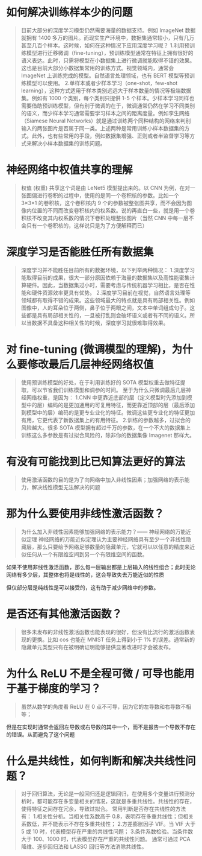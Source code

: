 # 如何解决训练样本少的问题
> 目前大部分的深度学习模型仍然需要海量的数据支持。例如 ImageNet 数据就拥有 1400 多万的图片。而现实生产环境中，数据集通常较小，只有几万甚至几百个样本。这时候，如何在这种情况下应用深度学习呢？
1.利用预训练模型进行迁移微调（fine-tuning），预训练模型通常在特征上拥有很好的语义表达。此时，只需将模型在小数据集上进行微调就能取得不错的效果。这也是目前大部分小数据集常用的训练方式。视觉领域内，通常会 ImageNet 上训练完成的模型。自然语言处理领域，也有 BERT 模型等预训练模型可以使用。
2.单样本或者少样本学习（one-shot，few-shot learning），这种方式适用于样本类别远远大于样本数量的情况等极端数据集。例如有 1000 个类别，每个类别只提供 1-5 个样本。少样本学习同样也需要借助预训练模型，但有别于微调的在于，微调通常仍然在学习不同类别的语义，而少样本学习通常需要学习样本之间的距离度量。例如孪生网络（Siamese Neural Networks）就是通过训练两个同种结构的网络来判别输入的两张图片是否属于同一类。上述两种是常用训练小样本数据集的方式。此外，也有些常用的手段，例如数据集增强、正则或者半监督学习等方式来解决小样本数据集的训练问题。
# 神经网络中权值共享的理解
> 权值 (权重) 共享这个词是由 LeNet5 模型提出来的。以 CNN 为例，在对一张图偏进行卷积的过程中，使用的是同一个卷积核的参数。比如一个 3×3×1 的卷积核，这个卷积核内 9 个的参数被整张图共享，而不会因为图像内位置的不同而改变卷积核内的权系数。说的再直白一些，就是用一个卷积核不改变其内权系数的情况下卷积处理整张图片（当然 CNN 中每一层不会只有一个卷积核的，这样说只是为了方便解释而已）
# 深度学习是否能胜任所有数据集
> 深度学习并不能胜任目前所有的数据环境，以下列举两种情况：
1.深度学习能取得目前的成果，很大一部分原因依赖于海量的数据集以及高性能密集计算硬件。因此，当数据集过小时，需要考虑与传统机器学习相比，是否在性能和硬件资源效率更具有优势。 
2.深度学习目前在视觉，自然语言处理等领域都有取得不错的成果。这些领域最大的特点就是具有局部相关性。例如图像中，人的耳朵位于两侧，鼻子位于两眼之间，文本中单词组成句子。这些都是具有局部相关性的，一旦被打乱则会破坏语义或者有不同的语义。所以当数据不具备这种相关性的时候，深度学习就很难取得效果。
# 对 fine-tuning (微调模型的理解)，为什么要修改最后几层神经网络权值
> 使用预训练模型的好处，在于利用训练好的 SOTA 模型权重去做特征提取，可以节省我们训练模型和调参的时间。
至于为什么只微调最后几层神经网络权重，是因为：
1.CNN 中更靠近底部的层（定义模型时先添加到模型中的层）编码的是更加通用的可复用特征，而更靠近顶部的层（最后添加到模型中的层）编码的是更专业业化的特征。微调这些更专业化的特征更加有用，它更代表了新数据集上的有用特征。 
2.训练的参数越多，过拟合的风险越大。很多 SOTA 模型拥有超过千万的参数，在一个不大的数据集上训练这么多参数是有过拟合风险的，除非你的数据集像 Imagenet 那样大。
# 有没有可能找到比已知算法更好的算法
> 使用激活函数的目的是为了向网络中加入非线性因素；加强网络的表示能力，解决线性模型无法解决的问题
# 那为什么要使用非线性激活函数？
> 为什么加入非线性因素能够加强网络的表示能力？—— 神经网络的万能近似定理
神经网络的万能近似定理认为主要神经网络具有至少一个非线性隐藏层，那么只要给予网络足够数量的隐藏单元，它就可以以任意的精度来近似任何从一个有限维空间到另一个有限维空间的函数。

如果不使用非线性激活函数，那么每一层输出都是上层输入的线性组合；此时无论网络有多少层，其整体也将是线性的，这会导致失去万能近似的性质

但仅部分层是纯线性是可以接受的，这有助于减少网络中的参数。
# 是否还有其他激活函数？
> 很多未发布的非线性激活函数也能表现的很好，但没有比流行的激活函数表现的更换。比如 cos 也能在 MNIST 任务上得到小于 1% 的误差。通常新的隐藏单元类型只有在被明确证明能够提供显著改进时才会被发布。
# 为什么 ReLU 不是全程可微 / 可导也能用于基于梯度的学习？
> 虽然从数学的角度看 ReLU 在 0 点不可导，因为它的左导数和右导数不相等；

但是在实现时通常会返回左导数或右导数的其中一个，而不是报告一个导数不存在的错误。从而避免了这个问题
# 什么是共线性，如何判断和解决共线性问题？
> 对于回归算法，无论是一般回归还是逻辑回归，在使用多个变量进行预测分析时，都可能存在多变量相关的情况，这就是多重共线性。共线性的存在，使得特征之间存在冗余，导致过拟合。
常用判断是否存在共线性的方法有：
1.相关性分析。当相关性系数高于 0.8，表明存在多重共线性；但相关系数低，并不能表示不存在多重共线性；
2.方差膨胀因子 VIF。当 VIF 大于 5 或 10 时，代表模型存在严重的共线性问题；
3.条件系数检验。当条件数大于 100、1000 时，代表模型存在严重的共线性问题。
通常可通过 PCA 降维、逐步回归法和 LASSO 回归等方法消除共线性。